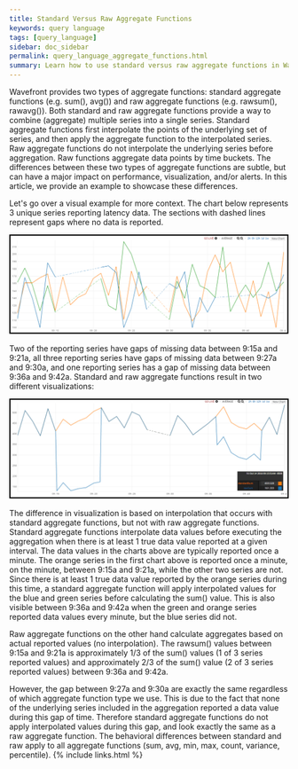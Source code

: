 ```yaml
---
title: Standard Versus Raw Aggregate Functions
keywords: query language
tags: [query_language]
sidebar: doc_sidebar
permalink: query_language_aggregate_functions.html
summary: Learn how to use standard versus raw aggregate functions in Wavefront Query Language expressions.
---
```


Wavefront provides two types of aggregate functions: standard aggregate functions (e.g. sum(), avg()) and raw aggregate functions (e.g. rawsum(), rawavg()). Both standard and raw aggregate functions provide a way to combine (aggregate) multiple series into a single series. Standard aggregate functions first interpolate the points of the underlying set of series, and then apply the aggregate function to the interpolated series. Raw aggregate functions do not interpolate the underlying series before aggregation. Raw functions aggregate data points by time buckets. The differences between these two types of aggregate functions are subtle, but can have a major impact on performance, visualization, and/or alerts. In this article, we provide an example to showcase these differences.
 
Let's go over a visual example for more context. The chart below represents 3 unique series reporting latency data. The sections with dashed lines represent gaps where no data is reported.

![base chart](images/base_chart.png)
 
Two of the reporting series have gaps of missing data between 9:15a and 9:21a, all three reporting series have gaps of missing data between 9:27a and 9:30a, and one reporting series has a gap of missing data between 9:36a and 9:42a. Standard and raw aggregate functions result in two different visualizations:

![standard versus raw](images/standard_vs_raw_functions.png)
 
The difference in visualization is based on interpolation that occurs with standard aggregate functions, but not with raw aggregate functions. Standard aggregate functions interpolate data values before executing the aggregation when there is at least 1 true data value reported at a given interval. The data values in the charts above are typically reported once a minute. The orange series in the first chart above is reported once a minute, on the minute, between 9:15a and 9:21a, while the other two series are not. Since there is at least 1 true data value reported by the orange series during this time, a standard aggregate function will apply interpolated values for the blue and green series before calculating the sum() value. This is also visible between 9:36a and 9:42a when the green and orange series reported data values every minute, but the blue series did not.
 
Raw aggregate functions on the other hand calculate aggregates based on actual reported values (no interpolation). The rawsum() values between 9:15a and 9:21a is approximately 1/3 of the sum() values (1 of 3 series reported values) and approximately 2/3 of the sum() value (2 of 3 series reported values) between 9:36a and 9:42a.
 
However, the gap between 9:27a and 9:30a are exactly the same regardless of which aggregate function type we use. This is due to the fact that none of the underlying series included in the aggregation reported a data value during this gap of time. Therefore standard aggregate functions do not apply interpolated values during this gap, and look exactly the same as a raw aggregate function. The behavioral differences between standard and raw apply to all aggregate functions (sum, avg, min, max, count, variance, percentile).
{% include links.html %}